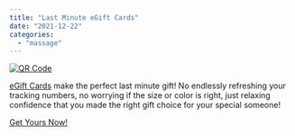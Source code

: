 ```yaml
---
title: "Last Minute eGift Cards"
date: "2021-12-22"
categories: 
  - "massage"
---
```


[![QR Code](images/frame-1-790x1024.jpg)](https://squareup.com/gift/BGPPNS6KGJ7WM/order)

[eGift Cards](https://squareup.com/gift/BGPPNS6KGJ7WM/order) make the perfect last minute gift! No endlessly refreshing your tracking numbers, no worrying if the size or color is right, just relaxing confidence that you made the right gift choice for your special someone!

[Get Yours Now!](https://squareup.com/gift/BGPPNS6KGJ7WM/order)

